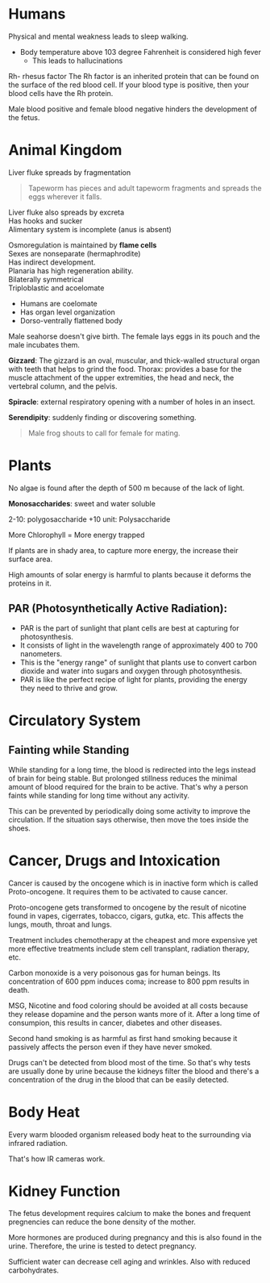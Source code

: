# Humans 

Physical and mental weakness leads to sleep walking. 

- Body temperature above 103 degree Fahrenheit is considered high fever
    - This leads to hallucinations 


Rh- rhesus factor 
    The Rh factor is an inherited protein that can be found on the surface of the red blood cell. If your blood type is positive, then your blood cells have the Rh protein.

Male blood positive and female blood negative hinders the development of the fetus. 


# Animal Kingdom

Liver fluke spreads by fragmentation 

> Tapeworm has pieces and adult tapeworm fragments and spreads the eggs wherever it falls. 

Liver fluke also spreads by excreta  
Has hooks and sucker  
Alimentary system is incomplete (anus is absent) 

Osmoregulation is maintained by **flame cells**  
Sexes are nonseparate (hermaphrodite)  
Has indirect development.  
Planaria has high regeneration ability.  
Bilaterally symmetrical  
Triploblastic and acoelomate  

- Humans are coelomate 
- Has organ level organization 
- Dorso-ventrally flattened body

Male seahorse doesn't give birth. The female lays eggs in its pouch and the male incubates them.

**Gizzard**: The gizzard is an oval, muscular, and thick-walled structural organ with teeth that helps to grind the food.
Thorax: provides a base for the muscle attachment of the upper extremities, the head and neck, the vertebral column, and the pelvis.

**Spiracle**: external respiratory opening with a number of holes in an insect.

**Serendipity**: suddenly finding or discovering something.

> Male frog shouts to call for female for mating.

# Plants 

No algae is found after the depth of 500 m because of the lack of light. 

**Monosaccharides**: sweet and water soluble 

2-10: polygosaccharide
+10 unit: Polysaccharide

More Chlorophyll = More energy trapped 

If plants are in shady area, to capture more energy, the increase their surface area. 

High amounts of solar energy is harmful to plants because it deforms the proteins in it. 

## PAR (Photosynthetically Active Radiation):

- PAR is the part of sunlight that plant cells are best at capturing for photosynthesis.
- It consists of light in the wavelength range of approximately 400 to 700 nanometers.
- This is the "energy range" of sunlight that plants use to convert carbon dioxide and water into sugars and oxygen through photosynthesis.
- PAR is like the perfect recipe of light for plants, providing the energy they need to thrive and grow.

# Circulatory System 

## Fainting while Standing 

While standing for a long time, the blood is redirected into the legs instead of brain for being stable. But prolonged stillness reduces the minimal amount of blood required for the brain to be active. That's why a person faints while standing for long time without any activity. 

This can be prevented by periodically doing some activity to improve the circulation. If the situation says otherwise, then move the toes inside the shoes.

# Cancer, Drugs and Intoxication 

Cancer is caused by the oncogene which is in inactive form which is called Proto-oncogene. It requires them to be activated to cause cancer. 

Proto-oncogene gets transformed to oncogene by the result of nicotine found in vapes, cigerrates, tobacco, cigars, gutka, etc. This affects the lungs, mouth, throat and lungs. 

Treatment includes chemotherapy at the cheapest and more expensive yet more effective treatments include stem cell transplant, radiation therapy, etc. 

Carbon monoxide is a very poisonous gas for human beings. Its concentration of 600 ppm induces coma; increase to 800 ppm results in death. 

MSG, Nicotine and food coloring should be avoided at all costs because they release dopamine and the person wants more of it. After a long time of consumpion, this results in cancer, diabetes and other diseases. 

Second hand smoking is as harmful as first hand smoking because it passively affects the person even if they have never smoked. 

Drugs can't be detected from blood most of the time. So that's why tests are usually done by urine because the kidneys filter the blood and there's a concentration of the drug in the blood that can be easily detected.

# Body Heat 

Every warm blooded organism released body heat to the surrounding via infrared radiation. 

That's how IR cameras work.

# Kidney Function 

The fetus development requires calcium to make the bones and frequent pregnencies can reduce the bone density of the mother. 

More hormones are produced during pregnancy and this is also found in the urine. Therefore, the urine is tested to detect pregnancy.

Sufficient water can decrease cell aging and wrinkles. Also with reduced carbohydrates. 
